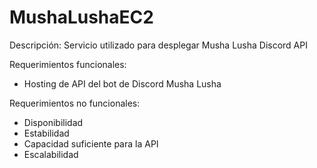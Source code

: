 # MushaLushaEC2
Descripción:
Servicio utilizado para desplegar Musha Lusha Discord API

Requerimientos funcionales:
- Hosting de API del bot de Discord Musha Lusha

Requerimientos no funcionales:
- Disponibilidad
- Estabilidad
- Capacidad suficiente para la API
- Escalabilidad
